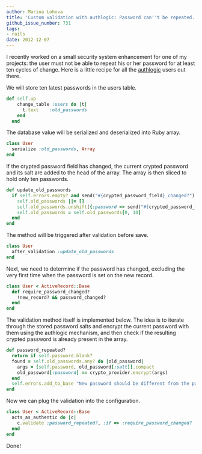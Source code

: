 ```yaml
---
author: Marina Lohova
title: 'Custom validation with authlogic: Password can''t be repeated.'
github_issue_number: 731
tags:
- rails
date: 2012-12-07
---
```




I recently worked on a small security system enhancement for one of my projects: the user must not be able to repeat his or her password for at least ten cycles of change. Here is a little recipe for all the [authlogic](https://github.com/binarylogic/authlogic) users out there.

We will store ten latest passwords in the users table.

```ruby
def self.up
    change_table :users do |t|
      t.text    :old_passwords
    end
  end
```

The database value will be serialized and deserialized into Ruby array.

```ruby
class User
  serialize :old_passwords, Array
end
```

If the crypted password field has changed, the current crypted password and its salt are added to the head of the array. The array is then sliced to hold only ten passwords.

```ruby
def update_old_passwords
  if self.errors.empty? and send("#{crypted_password_field}_changed?")
    self.old_passwords ||= []
    self.old_passwords.unshift({:password => send("#{crypted_password_field}"), :salt =>  send("#{password_salt_field}") })
    self.old_passwords = self.old_passwords[0, 10]
  end
end
```

The method will be triggered after validation before save.

```ruby
class User
  after_validation :update_old_passwords
end
```

Next, we need to determine if the password has changed, excluding the very first time when the password is set on the new record.

```ruby
class User < ActiveRecord::Base
  def require_password_changed?
    !new_record? && password_changed?
  end
end
```

The validation method itself is implemented below. The idea is to iterate through the stored password salts and encrypt the current password with them using the authlogic mechanism, and then check if the resulting crypted password is already present in the array.

```ruby
def password_repeated?
  return if self.password.blank?
  found = self.old_passwords.any? do |old_password|
    args = [self.password, old_password[:salt]].compact
    old_password[:password] == crypto_provider.encrypt(args)
  end
  self.errors.add_to_base "New password should be different from the password used last 10 times." if found
end
```

Now we can plug the validation into the configuration.

```ruby
class User < ActiveRecord::Base
  acts_as_authentic do |c|
    c.validate :password_repeated?, :if => :require_password_changed?
  end
end
```

Done!


